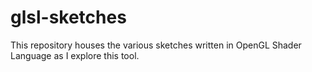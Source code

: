 # glsl-sketches

This repository houses the various sketches written in OpenGL Shader Language as I explore this tool.
